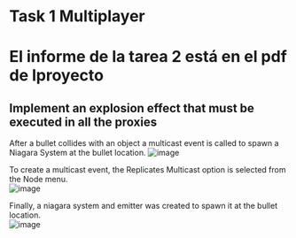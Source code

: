 # Task 1 Multiplayer
# El informe de la tarea 2 está en el pdf de lproyecto
## Implement an explosion effect that must be executed in all the proxies

After a bullet collides with an object a multicast event is called to spawn a Niagara System at the bullet location.
![image](https://github.com/alu0101030531/MPProyecto1/assets/43813200/3e939ee8-a9c8-4ee2-bebc-0b134e88c546)


To create a multicast event, the Replicates Multicast option is selected from the Node menu.  
![image](https://github.com/alu0101030531/MPProyecto1/assets/43813200/ebf39568-687a-463b-a891-262016a69fca)

Finally, a niagara system and emitter was created to spawn it at the bullet location.  
![image](https://github.com/alu0101030531/MPProyecto1/assets/43813200/6c39a88d-eac4-4a61-8cc7-18253b616c90)
